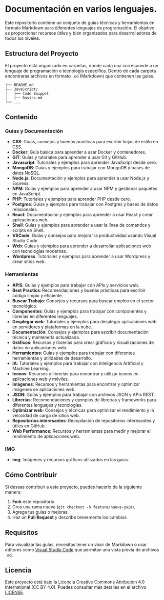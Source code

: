 # Documentación en varios lenguajes.

Este repositorio contiene un conjunto de guías técnicas y herramientas en formato Markdown para diferentes lenguajes de programación. El objetivo es proporcionar recursos útiles y bien organizados para desarrolladores de todos los niveles.

## Estructura del Proyecto

El proyecto está organizado en carpetas, donde cada una corresponde a un lenguaje de programación o tecnología específica. Dentro de cada carpeta encontrarás archivos en formato `.md` (Markdown) que contienen las guías.

```
├── README.md
├── JavaScript/
│   ├── Code Snippet
│   ├── Basics.md
└── ...
```

## Contenido

### Guías y Documentación

-   **CSS**: Guías, consejos y buenas prácticas para escribir hojas de estilo en CSS.
-   **Docker**: Guía básica para aprender a usar Docker y contenedores.
-   **GIT**: Guías y tutoriales para aprender a usar Git y GitHub.
-   **Javascript**: Tutoriales y ejemplos para aprender JavaScript desde cero.
-   **MongoDB**: Guías y ejemplos para trabajar con MongoDB y bases de datos NoSQL.
-   **Node.js**: Documentación y ejemplos para aprender a usar Node.js y Express.
-   **NPM**: Guías y ejemplos para aprender a usar NPM y gestionar paquetes en JavaScript.
-   **PHP**: Tutoriales y ejemplos para aprender PHP desde cero.
-   **Postgres**: Guías y ejemplos para trabajar con Postgres y bases de datos relacionales.
-   **React**: Documentación y ejemplos para aprender a usar React y crear aplicaciones web.
-   **Shell**: Guías y ejemplos para aprender a usar la línea de comandos y scripts en Shell.
-   **VSCode**: Guías y consejos para mejorar la productividad usando Visual Studio Code.
-   **Web**: Guías y ejemplos para aprender a desarrollar aplicaciones web con tecnologías modernas.
-   **Wordpress**: Tutoriales y ejemplos para aprender a usar Wordpress y crear sitios web.

### Herramientas

-   **APIS**: Guías y ejemplos para trabajar con APIs y servicios web.
-   **Best Practics**: Recomendaciones y buenas prácticas para escribir código limpio y eficiente.
-   **Buscar Trabajo**: Consejos y recursos para buscar empleo en el sector tecnológico.
-   **Componentes**: Guías y ejemplos para trabajar con componentes y librerías en diferentes lenguajes.
-   **Desplegar web**: Tutoriales y ejemplos para desplegar aplicaciones web en servidores y plataformas en la nube.
-   **Documentación**: Consejos y ejemplos para escribir documentación técnica y mantenerla actualizada.
-   **Gráficos**: Recursos y librerías para crear gráficos y visualizaciones de datos en aplicaciones web.
-   **Herramientas**: Guías y ejemplos para trabajar con diferentes herramientas y utilidades de desarrollo.
-   **IA**: Tutoriales y ejemplos para trabajar con Inteligencia Artificial y Machine Learning.
-   **Iconos**: Recursos y librerías para encontrar y utilizar iconos en aplicaciones web y móviles.
-   **Imágenes**: Recursos y herramientas para encontrar y optimizar imágenes en aplicaciones web.
-   **JSON**: Guías y ejemplos para trabajar con archivos JSON y APIs REST.
-   **Librerías**: Recomendaciones y ejemplos de librerías y frameworks para diferentes lenguajes y tecnologías.
-   **Optimizar web**: Consejos y técnicas para optimizar el rendimiento y la velocidad de carga de sitios web.
-   **Repositorios interesantes**: Recopilación de repositorios interesantes y útiles en GitHub.
-   **Web Performance**: Recursos y herramientas para medir y mejorar el rendimiento de aplicaciones web.

### IMG

-   **img**: Imágenes y recursos gráficos utilizados en las guías.

## Cómo Contribuir

Si deseas contribuir a este proyecto, puedes hacerlo de la siguiente manera:

1. **Fork** este repositorio.
2. Crea una rama nueva (`git checkout -b feature/nueva-guia`).
3. Agrega tus guías o mejoras.
4. Haz un **Pull Request** y describe brevemente los cambios.

## Requisitos

Para visualizar las guías, necesitas tener un visor de Markdown o usar editores como [Visual Studio Code](https://code.visualstudio.com/) que permitan una vista previa de archivos `.md`.

## Licencia

Este proyecto está bajo la Licencia Creative Commons Attribution 4.0 International (CC BY 4.0). Puedes consultar más detalles en el archivo [LICENSE](./LICENSE).
